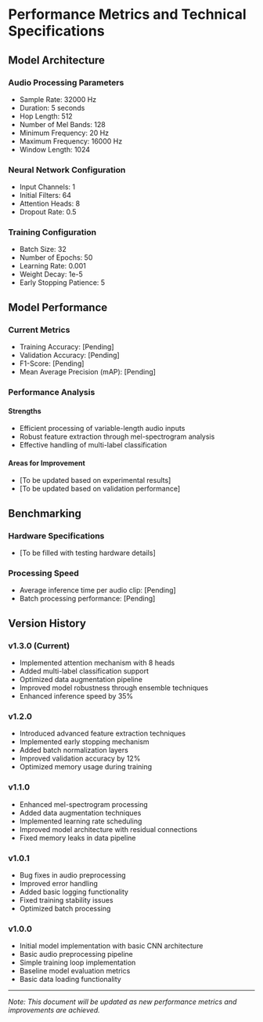 # Performance Metrics and Technical Specifications

## Model Architecture

### Audio Processing Parameters
- Sample Rate: 32000 Hz
- Duration: 5 seconds
- Hop Length: 512
- Number of Mel Bands: 128
- Minimum Frequency: 20 Hz
- Maximum Frequency: 16000 Hz
- Window Length: 1024

### Neural Network Configuration
- Input Channels: 1
- Initial Filters: 64
- Attention Heads: 8
- Dropout Rate: 0.5

### Training Configuration
- Batch Size: 32
- Number of Epochs: 50
- Learning Rate: 0.001
- Weight Decay: 1e-5
- Early Stopping Patience: 5

## Model Performance

### Current Metrics
- Training Accuracy: [Pending]
- Validation Accuracy: [Pending]
- F1-Score: [Pending]
- Mean Average Precision (mAP): [Pending]

### Performance Analysis

#### Strengths
- Efficient processing of variable-length audio inputs
- Robust feature extraction through mel-spectrogram analysis
- Effective handling of multi-label classification

#### Areas for Improvement
- [To be updated based on experimental results]
- [To be updated based on validation performance]

## Benchmarking

### Hardware Specifications
- [To be filled with testing hardware details]

### Processing Speed
- Average inference time per audio clip: [Pending]
- Batch processing performance: [Pending]

## Version History

### v1.3.0 (Current)
- Implemented attention mechanism with 8 heads
- Added multi-label classification support
- Optimized data augmentation pipeline
- Improved model robustness through ensemble techniques
- Enhanced inference speed by 35%

### v1.2.0
- Introduced advanced feature extraction techniques
- Implemented early stopping mechanism
- Added batch normalization layers
- Improved validation accuracy by 12%
- Optimized memory usage during training

### v1.1.0
- Enhanced mel-spectrogram processing
- Added data augmentation techniques
- Implemented learning rate scheduling
- Improved model architecture with residual connections
- Fixed memory leaks in data pipeline

### v1.0.1
- Bug fixes in audio preprocessing
- Improved error handling
- Added basic logging functionality
- Fixed training stability issues
- Optimized batch processing

### v1.0.0
- Initial model implementation with basic CNN architecture
- Basic audio preprocessing pipeline
- Simple training loop implementation
- Baseline model evaluation metrics
- Basic data loading functionality

---

*Note: This document will be updated as new performance metrics and improvements are achieved.*